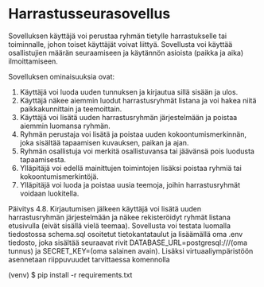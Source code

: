 # Harrastusseurasovellus

Sovelluksen käyttäjä voi perustaa ryhmän tietylle harrastukselle tai toiminnalle, johon toiset käyttäjät voivat liittyä. Sovellusta voi käyttää osallistujien määrän seuraamiseen ja käytännön asioista (paikka ja aika) ilmoittamiseen.

Sovelluksen ominaisuuksia ovat:

1. Käyttäjä voi luoda uuden tunnuksen ja kirjautua sillä sisään ja ulos. 
2. Käyttäjä näkee aiemmin luodut harrastusryhmät listana ja voi hakea niitä paikkakunnittain ja teemoittain.
3. Käyttäjä voi lisätä uuden harrastusryhmän järjestelmään ja poistaa aiemmin luomansa ryhmän.
4. Ryhmän perustaja voi lisätä ja poistaa uuden kokoontumismerkinnän, joka sisältää tapaamisen kuvauksen, paikan ja ajan. 
5. Ryhmän osallistuja voi merkitä osallistuvansa tai jäävänsä pois luodusta tapaamisesta.
6. Ylläpitäjä voi edellä mainittujen toimintojen lisäksi poistaa ryhmiä tai kokoontumismerkintöjä.  
7. Ylläpitäjä voi luoda ja poistaa uusia teemoja, joihin harrastusryhmät voidaan luokitella.

Päivitys 4.8.
Kirjautumisen jälkeen käyttäjä voi lisätä uuden harrastusryhmän järjestelmään ja näkee rekisteröidyt ryhmät listana etusivulla (eivät sisällä vielä teemaa). Sovellusta voi testata luomalla tiedostossa schema.sql osoitetut tietokantataulut ja lisäämällä oma .env tiedosto, joka sisältää seuraavat rivit DATABASE_URL=postgresql:///(oma tunnus) ja SECRET_KEY=(oma salainen avain).
Lisäksi virtuaaliympäristöön asennetaan riippuvuudet tarvittaessa komennolla

(venv) $ pip install -r requirements.txt
